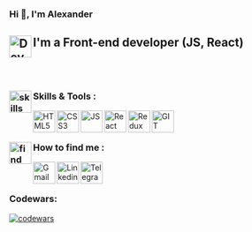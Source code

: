 ### Hi 👋, I'm Alexander

## I'm a Front-end developer <img align="left" alt="Developer" width="40px" src="https://cdn-icons-png.flaticon.com/512/3242/3242257.png"/> (JS, React)

<br/>
<br/>

### Skills & Tools : <img align="left" alt="skills" width="40px" src="https://cdn-icons-png.flaticon.com/512/3696/3696638.png"/>

<img align="left" alt="HTML5" width="40px" src="https://cdn-icons-png.flaticon.com/512/1216/1216733.png"/>
<img align="left" alt="CSS3" width="40px" src="https://cdn-icons-png.flaticon.com/512/732/732190.png"/>
<img align="left" alt="JS" width="40px" src="https://cdn-icons-png.flaticon.com/512/5968/5968292.png"/>
<img align="left" alt="React" width="40px" src="https://cdn-icons-png.flaticon.com/512/1126/1126012.png"/>
<img align="left" alt="Redux" width="40px" src="https://raw.githubusercontent.com/reduxjs/redux/master/logo/logo.png">
<img align="left" alt="GIT" width="40px" src="https://cdn-icons-png.flaticon.com/512/4494/4494748.png">

<br/>
<br/>

### How to find me <img align="left" alt="find" width="40px" src="https://cdn-icons-png.flaticon.com/512/2500/2500099.png"/>:

[<img align="left" alt="Gmail" width="40px" src="https://cdn-icons-png.flaticon.com/512/732/732200.png?style=for-the-badge" />](mailto:olexandr.andriyash@gmail.com)
[<img align="left" alt="Linkedin" width="40px" src="https://cdn-icons-png.flaticon.com/512/3536/3536505.png" />](https://www.linkedin.com/in/oleksandr-andriyash-6820091ab/)
[<img align="left" alt="Telegram" width="40px" src="https://cdn-icons-png.flaticon.com/512/5968/5968804.png" />](https://t.me/AndriyashS)

<br/>
<br/>

### Codewars: 
[![codewars](https://www.codewars.com/users/AlexIaInder/badges/large)](https://www.codewars.com/users/AlexIaInder)
